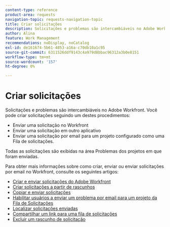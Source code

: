 ```yaml
---
content-type: reference
product-area: requests
navigation-topic: requests-navigation-topic
title: Criar solicitações
description: Solicitações e problemas são intercambiáveis no Adobe Workfront. Você pode criar solicitações enviando uma solicitação no Workfront, uma solicitação em outro aplicativo ou enviando uma solicitação por email para um projeto configurado como uma Fila de solicitações.
author: Alina
feature: Work Management
recommendations: noDisplay, noCatalog
exl-id: de161674-5b61-4853-a16a-c70db10a1c95
source-git-commit: 6311526ddf9143c4a979d8bbac96312a3b0e8151
workflow-type: tm+mt
source-wordcount: '157'
ht-degree: 0%

---
```


# Criar solicitações

<!--
{{highlighted-preview}}
-->

Solicitações e problemas são intercambiáveis no Adobe Workfront. Você pode criar solicitações seguindo um destes procedimentos:

* Enviar uma solicitação no Workfront
* Enviar uma solicitação em outro aplicativo
* Enviar uma solicitação por email para um projeto configurado como uma Fila de solicitações.

Todas as solicitações são exibidas na área Problemas dos projetos em que foram enviadas.

Para obter mais informações sobre como criar, enviar ou enviar solicitações por email no Workfront, consulte os seguintes artigos:

* [Criar e enviar solicitações do Adobe Workfront](../../../manage-work/requests/create-requests/create-submit-requests.md)
* [Criar solicitações a partir de rascunhos](../../../manage-work/requests/create-requests/create-requests-from-drafts.md)
* [Copiar e enviar solicitações](../../../manage-work/requests/create-requests/copy-and-submit-requests.md)
* [Habilitar usuários a enviar um problema por email para um projeto da Fila de Solicitações](../../../manage-work/requests/create-requests/enable-email-issues-into-projects.md)
* [Localizar solicitações enviadas](../../../manage-work/requests/create-requests/locate-submitted-requests.md)
* [Compartilhar um link para uma fila de solicitações](../../../manage-work/requests/create-requests/share-link-to-request-queue.md)
* [Excluir um rascunho de solicitação](../../../manage-work/requests/create-requests/delete-request-draft.md)
